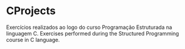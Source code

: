 # CProjects
 Exercícios realizados ao logo do curso Programação Estruturada na linguagem C. Exercises performed during the Structured Programming course in C language.
